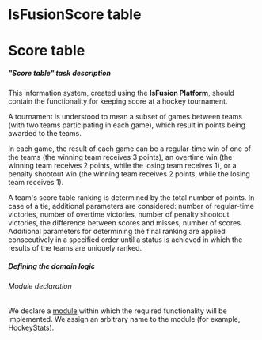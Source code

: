 # lsFusionScore table

# Score table

##### "Score table" task description

This information system, created using the **lsFusion Platform**, should contain the functionality for keeping score at a hockey tournament.

A tournament is understood to mean a subset of games between teams (with two teams participating in each game), which result in points being awarded to the teams.

In each game, the result of each game can be a regular-time win of one of the teams (the winning team receives 3 points), an overtime win (the winning team receives 2 points, while the losing team receives 1), or a penalty shootout win (the winning team receives 2 points, while the losing team receives 1).

A team's score table ranking is determined by the total number of points. In case of a tie, additional parameters are considered: number of regular-time victories, number of overtime victories, number of penalty shootout victories, the difference between scores and misses, number of scores. Additional parameters for determining the final ranking are applied consecutively in a specified order until a status is achieved in which the results of the teams are uniquely ranked.

##### Defining the domain logic

###### Module declaration

We declare a [module](lsFusionModules.md) within which the required functionality will be implemented. We assign an arbitrary name to the module (for example, HockeyStats).


